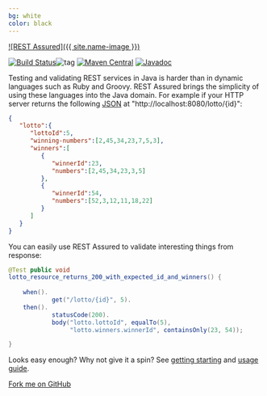 ```yaml
---
bg: white
color: black
---
```


[![REST Assured]({{ site.name-image }})](https://github.com/rest-assured/rest-assured)

[![Build Status](https://travis-ci.org/rest-assured/rest-assured.svg)](https://travis-ci.org/rest-assured/rest-assured)![tag](http://img.shields.io/github/tag/jayway/rest-assured.svg)
[![Maven Central](https://maven-badges.herokuapp.com/maven-central/com.jayway.restassured/rest-assured/badge.svg)](https://maven-badges.herokuapp.com/maven-central/com.jayway.restassured/rest-assured)
[![Javadoc](https://javadoc-emblem.rhcloud.com/doc/com.jayway.restassured/rest-assured/badge.svg)](http://www.javadoc.io/doc/com.jayway.restassured/rest-assured)

Testing and validating REST services in Java is harder than in dynamic languages such as Ruby and Groovy. REST Assured brings the simplicity of using these 
languages into the Java domain. For example if your HTTP server returns the following [JSON](http://www.json.org/) at "http://localhost:8080/lotto/{id}":
 
```json
{
   "lotto":{
      "lottoId":5,
      "winning-numbers":[2,45,34,23,7,5,3],
      "winners":[
         {
            "winnerId":23,
            "numbers":[2,45,34,23,3,5]
         },
         {
            "winnerId":54,
            "numbers":[52,3,12,11,18,22]
         }
      ]
   }
}
```

You can easily use REST Assured to validate interesting things from response:

```java
@Test public void
lotto_resource_returns_200_with_expected_id_and_winners() {
    
    when().
            get("/lotto/{id}", 5).
    then().
            statusCode(200).
            body("lotto.lottoId", equalTo(5), 
                 "lotto.winners.winnerId", containsOnly(23, 54));

}
```

Looks easy enough? Why not give it a spin? See [getting starting](https://github.com/rest-assured/rest-assured/wiki/GettingStarted) and [usage guide](https://github.com/rest-assured/rest-assured/wiki/Usage).


<span id="forkongithub">
  <a href="{{ site.source_link }}" class="bg-green">
      Fork me on GitHub
  </a>
</span>
